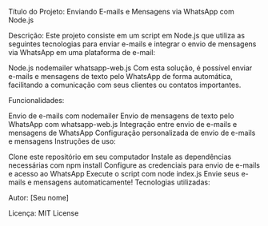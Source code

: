 Título do Projeto: Enviando E-mails e Mensagens via WhatsApp com Node.js

Descrição: Este projeto consiste em um script em Node.js que utiliza as seguintes tecnologias para enviar e-mails e integrar o envio de mensagens via WhatsApp em uma plataforma de e-mail:

<span id="nodejs">Node.js</span>
<span id="nodemailer">nodemailer</span>
<span id="whatsappwebjs">whatsapp-web.js</span>
Com esta solução, é possível enviar e-mails e mensagens de texto pelo WhatsApp de forma automática, facilitando a comunicação com seus clientes ou contatos importantes.

Funcionalidades:

Envio de e-mails com nodemailer
Envio de mensagens de texto pelo WhatsApp com whatsapp-web.js
Integração entre envio de e-mails e mensagens de WhatsApp
Configuração personalizada de envio de e-mails e mensagens
Instruções de uso:

Clone este repositório em seu computador
Instale as dependências necessárias com npm install
Configure as credenciais para envio de e-mails e acesso ao WhatsApp
Execute o script com node index.js
Envie seus e-mails e mensagens automaticamente!
Tecnologias utilizadas:

<span class="typing" data-id="nodejs"></span>
<span class="typing" data-id="nodemailer"></span>
<span class="typing" data-id="whatsappwebjs"></span>
Autor: [Seu nome]

Licença: MIT License

<script>
const techs = {
  nodejs: "Node.js",
  nodemailer: "nodemailer",
  whatsappwebjs: "whatsapp-web.js"
}

const typingElements = document.querySelectorAll('.typing');

for (const el of typingElements) {
  const techName = el.getAttribute('data-id');
  const techText = techs[techName];
  const delay = 100;
  let i = 0;

  setTimeout(() => {
    const interval = setInterval(() => {
      el.innerText += techText.charAt(i);
      i++;

      if (i > techText.length - 1) {
        clearInterval(interval);
      }
    }, delay);
  }, 500);
}
</script>
